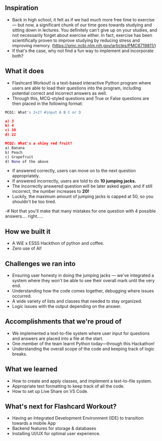 ## Inspiration
- Back in high school, it felt as if we had much more free time to exercise — but now, a significant chunk of our time goes towards studying and sitting down in lectures. You definitely can't give up on your studies, and not necessarily forget about exercise either. In fact, exercise has been scientifically proven to improve studying by reducing stress and improving memory. (https://pmc.ncbi.nlm.nih.gov/articles/PMC6719811/)
- If that's the case, why not find a fun way to implement and incorporate both? 

## What it does
- Flashcard Workout! is a text-based interactive Python program where users are able to load their questions into the program, including potential correct and incorrect answers as well. 
- Through this, MCQ-styled questions and True or False questions are then placed in the following format:

```python
MCQ1: What's 2+2? #input A B C or D

a) 3
b) 4
c) 38
d) 22

MCQ2: What's a shiny red fruit?
a) Banana
b) Peach
c) Grapefruit 
d) None of the above
```

- If answered correctly, users can move on to the next question appropriately. 
- If answered incorrectly, users are told to do **10 jumping jacks.**
- The incorrectly answered question will be later asked again, and if still incorrect, the number increases to **20!**
- Luckily, the maximum amount of jumping jacks is capped at 50, so you shouldn't be too tired.

-# Not that you'll make that many mistakes for one question with 4 possible answers.... right.....


## How we built it
- A WiE x ESSS Hackthon of python and coffee.
- Zero use of AI! 

## Challenges we ran into
- Ensuring user honesty in doing the jumping jacks — we've integrated a system where they won't be able to see their overall mark until the very end.
- Understanding how the code comes together, debugging where issues occurred. 
- A wide variety of lists and classes that needed to stay organized. 
- Logic issues with the output depending on the answer.

## Accomplishments that we're proud of
- We implemented a text-to-file system where user input for questions and answers are placed into a file at the start. 
- One member of the team learnt Python today—through this Hackathon!
- Understanding the overall scope of the code and keeping track of logic breaks. 

## What we learned
- How to create and apply classes, and implement a text-to-file system. 
- Appropriate text formatting to keep track of all the code. 
- How to set up Live Share on VS Code. 

## What's next for Flashcard Workout?
- Having an Integrated Development Environment (IDE) to transition towards a mobile App
- Backend features for storage & databases 
- Installing UI/UX for optimal user experience. 

